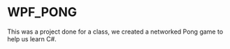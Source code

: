 # WPF_PONG
This was a project done for a class, we created a networked Pong game to help us learn C#.
